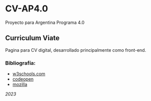 # CV-AP4.0
Proyecto para Argentina Programa 4.0

## Curriculum Viate
Pagina para CV digital, desarrollado principalmente como front-end.

### Bibliografía: 
  - <a href="https://www.w3schools.com/">w3schools.com</a>
  - <a href="https://codepen.io/trending">codeopen</a>
  - <a href="https://developer.mozilla.org/es/">mozilla</a>

*2023*
